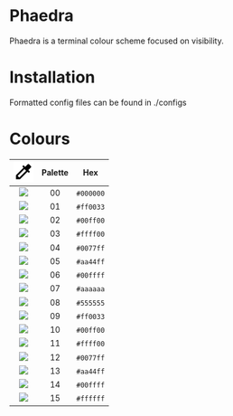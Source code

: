 # Phaedra

Phaedra is a terminal colour scheme focused on visibility.

# Installation

Formatted config files can be found in ./configs

# Colours

| ![](https://github.com/Perdyx/hunt/blob/main/colorize-black-18dp.svg) | Palette | Hex |
| :-: | :-: | :-: |
| ![](https://via.placeholder.com/15/000000/000000?text=+) | 00 | `#000000` |
| ![](https://via.placeholder.com/15/ff0033/000000?text=+) | 01 | `#ff0033` |
| ![](https://via.placeholder.com/15/00ff00/000000?text=+) | 02 | `#00ff00` |
| ![](https://via.placeholder.com/15/ffff00/000000?text=+) | 03 | `#ffff00` |
| ![](https://via.placeholder.com/15/0077ff/000000?text=+) | 04 | `#0077ff` |
| ![](https://via.placeholder.com/15/aa44ff/000000?text=+) | 05 | `#aa44ff` |
| ![](https://via.placeholder.com/15/00ffff/000000?text=+) | 06 | `#00ffff` |
| ![](https://via.placeholder.com/15/aaaaaa/000000?text=+) | 07 | `#aaaaaa` |
| ![](https://via.placeholder.com/15/555555/000000?text=+) | 08 | `#555555` |
| ![](https://via.placeholder.com/15/ff0033/000000?text=+) | 09 | `#ff0033` |
| ![](https://via.placeholder.com/15/00ff00/000000?text=+) | 10 | `#00ff00` |
| ![](https://via.placeholder.com/15/ffff00/000000?text=+) | 11 | `#ffff00` |
| ![](https://via.placeholder.com/15/0077ff/000000?text=+) | 12 | `#0077ff` |
| ![](https://via.placeholder.com/15/aa44ff/000000?text=+) | 13 | `#aa44ff` |
| ![](https://via.placeholder.com/15/00ffff/000000?text=+) | 14 | `#00ffff` |
| ![](https://via.placeholder.com/15/ffffff/000000?text=+) | 15 | `#ffffff` |
